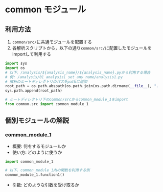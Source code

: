 # common モジュール

## 利用方法

1. `common/src/`に共通モジュールを配置する
1. 各解析スクリプトから，以下の通り`common/src/`に配置したモジュールをimportして利用する

```python
import sys
import os
# 以下，/analysis/${analysis_name}/${analysis_name}.pyから利用する場合
# 例: /analysis/01_analysis1_set_any_name/analysis1.py
# 解析のルートディレクトリのパスをpathに追加
root_path = os.path.abspath(os.path.join(os.path.dirname(__file__), "../.."))
sys.path.append(root_path)

# ルートディレクトリ下のcommon/srcからcommon_module_1をimport
from common.src import common_module_1
```

## 個別モジュールの解説

### common_module_1

* 概要: 何をするモジュールか
* 使い方: どのように使うか

```python
import common_module_1

# 以下，common_module_1内の関数を利用する例
common_module_1.function1()
```

* 引数: どのような引数を受け取るか
